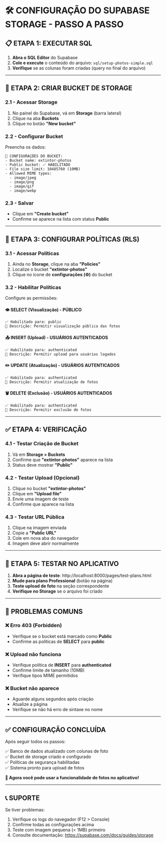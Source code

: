# 🛠️ CONFIGURAÇÃO DO SUPABASE STORAGE - PASSO A PASSO

## 📋 **ETAPA 1: EXECUTAR SQL**

1. **Abra o SQL Editor** do Supabase
2. **Cole e execute** o conteúdo do arquivo: `sql/setup-photos-simple.sql`
3. **Verifique** se as colunas foram criadas (query no final do arquivo)

---

## 📁 **ETAPA 2: CRIAR BUCKET DE STORAGE**

### **2.1 - Acessar Storage**
1. No painel do Supabase, vá em **Storage** (barra lateral)
2. Clique na aba **Buckets**
3. Clique no botão **"New bucket"**

### **2.2 - Configurar Bucket**
Preencha os dados:
```
🔧 CONFIGURAÇÕES DO BUCKET:
- Bucket name: extintor-photos
- Public bucket: ✅ HABILITADO
- File size limit: 10485760 (10MB)
- Allowed MIME types: 
  - image/jpeg
  - image/png  
  - image/gif
  - image/webp
```

### **2.3 - Salvar**
- Clique em **"Create bucket"**
- Confirme se aparece na lista com status **Public**

---

## 🔐 **ETAPA 3: CONFIGURAR POLÍTICAS (RLS)**

### **3.1 - Acessar Políticas**
1. Ainda no **Storage**, clique na aba **"Policies"**
2. Localize o bucket **"extintor-photos"**
3. Clique no ícone de **configurações (⚙️)** do bucket

### **3.2 - Habilitar Políticas**
Configure as permissões:

#### **👁️ SELECT (Visualização) - PÚBLICO**
```
✅ Habilitado para: public
📝 Descrição: Permitir visualização pública das fotos
```

#### **📤 INSERT (Upload) - USUÁRIOS AUTENTICADOS**
```
✅ Habilitado para: authenticated
📝 Descrição: Permitir upload para usuários logados
```

#### **✏️ UPDATE (Atualização) - USUÁRIOS AUTENTICADOS**
```
✅ Habilitado para: authenticated  
📝 Descrição: Permitir atualização de fotos
```

#### **🗑️ DELETE (Exclusão) - USUÁRIOS AUTENTICADOS**
```
✅ Habilitado para: authenticated
📝 Descrição: Permitir exclusão de fotos
```

---

## ✅ **ETAPA 4: VERIFICAÇÃO**

### **4.1 - Testar Criação de Bucket**
1. Vá em **Storage > Buckets**
2. Confirme que **"extintor-photos"** aparece na lista
3. Status deve mostrar **"Public"**

### **4.2 - Testar Upload (Opcional)**
1. Clique no bucket **"extintor-photos"**
2. Clique em **"Upload file"**
3. Envie uma imagem de teste
4. Confirme que aparece na lista

### **4.3 - Testar URL Pública**
1. Clique na imagem enviada
2. Copie a **"Public URL"**
3. Cole em nova aba do navegador
4. Imagem deve abrir normalmente

---

## 🧪 **ETAPA 5: TESTAR NO APLICATIVO**

1. **Abra a página de teste**: http://localhost:8000/pages/test-plans.html
2. **Mude para plano Professional** (botão na página)
3. **Teste upload de foto** na seção correspondente
4. **Verifique no Storage** se o arquivo foi criado

---

## 🚨 **PROBLEMAS COMUNS**

### **❌ Erro 403 (Forbidden)**
- Verifique se o bucket está marcado como **Public**
- Confirme as políticas de **SELECT** para **public**

### **❌ Upload não funciona**
- Verifique política de **INSERT** para **authenticated**
- Confirme limite de tamanho (10MB)
- Verifique tipos MIME permitidos

### **❌ Bucket não aparece**
- Aguarde alguns segundos após criação
- Atualize a página
- Verifique se não há erro de sintaxe no nome

---

## ✅ **CONFIGURAÇÃO CONCLUÍDA**

Após seguir todos os passos:

✅ Banco de dados atualizado com colunas de foto  
✅ Bucket de storage criado e configurado  
✅ Políticas de segurança habilitadas  
✅ Sistema pronto para upload de fotos  

**🚀 Agora você pode usar a funcionalidade de fotos no aplicativo!**

---

## 📞 **SUPORTE**

Se tiver problemas:
1. Verifique os logs do navegador (F12 > Console)
2. Confirme todas as configurações acima
3. Teste com imagem pequena (< 1MB) primeiro
4. Consulte documentação: https://supabase.com/docs/guides/storage
